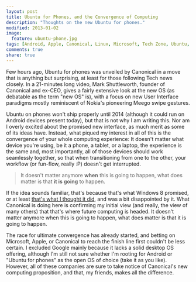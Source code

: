 ```yaml
---
layout: post
title: Ubuntu for Phones, and the Convergence of Computing
description: "Thoughts on the new Ubuntu for phones."
modified: 2013-01-02
image:
  feature: ubuntu-phone.jpg
tags: [Android, Apple, Canonical, Linux, Microsoft, Tech Zone, Ubuntu, Windows]
comments: true
share: true
---
```


Few hours ago, Ubuntu for phones was unveiled by Canonical in a move that is anything but surprising, at least for those following Tech news closely. In a 21-minutes long video, Mark Shuttleworth, founder of Canonical and ex-CEO, gives a fairly extensive look at the new OS (as debatable as the term "new OS" is), with a focus on new User Interface paradigms mostly reminiscent of Nokia's pioneering Meego swipe gestures.

Ubuntu on phones won't ship properly until 2014 (although it could run on Android devices present today), but that is not why I am writing this. Nor am I overly excited about the promised new interface, as much merit as some of its ideas have. Instead, what piqued my interest in all of this is the convergence of your whole computing experience: It doesn't matter what device you're using, be it a phone, a tablet, or a laptop, the experience is the same and, most importantly, all of those devices should work seamlessly together, so that when transitioning from one to the other, your workflow (or fun-flow, really :P) doesn't get interrupted.

> It doesn't matter anymore **when** this is going to happen, what does matter is that **it is going** to happen.

If the idea sounds familiar, that's because that's what Windows 8 promised, or at least [that's what I thought it did][1], and was a bit disappointed by it. What Canonical is doing here is confirming my initial view (and really, the view of many others) that that's where future computing is headed. It doesn't matter anymore when this is going to happen, what does matter is that it is going to happen.

The race for ultimate convergence has already started, and betting on Microsoft, Apple, or Canonical to reach the finish line first couldn't be less certain. I excluded Google mainly because it lacks a solid desktop OS offering, although I'm still not sure whether I'm rooting for Android or "Ubuntu for phones" as the open OS of choice (take it as you like). However, all of these companies are sure to take notice of Canonical's new computing proposition, and that, my friends, makes all the difference.

[1]: http://blog.acodingbrain.com/haave-you-met-windows-8